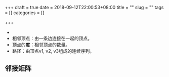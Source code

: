+++
draft = true
date = 2018-09-12T22:00:53+08:00
title = ""
slug = "" 
tags = []
categories = []

+++

- 
- 相邻顶点：由一条边连接在一起的顶点。
- 顶点的**度**：相邻顶点的数量。
- 路径：由顶点v1, v2, v3组成的连续序列。



## 邻接矩阵

